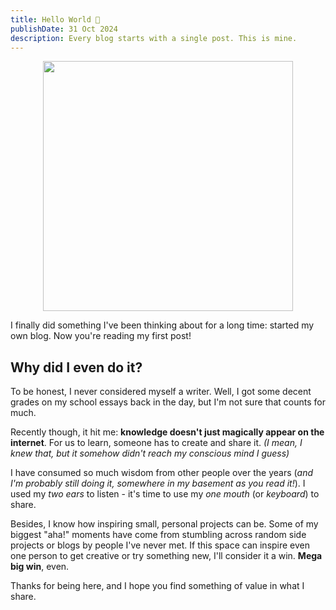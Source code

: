 ```yaml
---
title: Hello World 👋
publishDate: 31 Oct 2024
description: Every blog starts with a single post. This is mine.
---
```


<img src="/assets/blog/hello_world_post_header.png" width="400" style="margin-left:50%; transform: translateX(-50%);" />

I finally did something I've been thinking about for a long time: started my own blog. Now you're reading my first post!

## Why did I even do it?

To be honest, I never considered myself a writer.
Well, I got some decent grades on my school essays back in the day, but I'm not sure that counts for much.

Recently though, it hit me: **knowledge doesn't just magically appear on the internet**. For us to learn, someone has to create and share it. *(I mean, I knew that, but it somehow didn't reach my conscious mind I guess)*

I have consumed so much wisdom from other people over the years (*and I'm probably still doing it, somewhere in my basement as you read it!*). I used my *two ears* to listen - it's time to use my *one
mouth* (or *keyboard*) to share. 

Besides, I know how inspiring small, personal projects can be. Some of my biggest "aha!" moments have come from stumbling across random side projects or blogs by people I've never met. If this space can inspire even one person to get creative or try something new, I'll consider it a win. **Mega big win**, even.

Thanks for being here, and I hope you find something of value in what I share.
